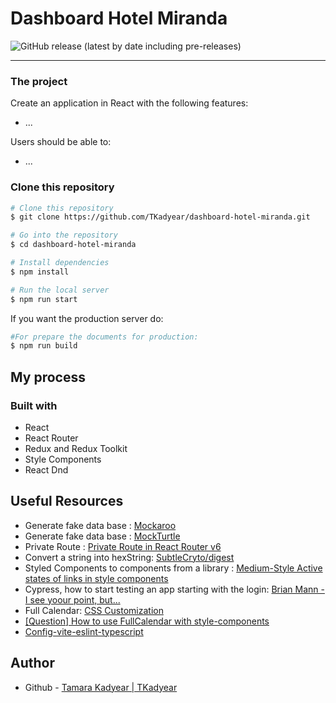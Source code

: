 # Dashboard Hotel Miranda
![GitHub release (latest by date including pre-releases)](https://img.shields.io/github/v/release/TKadyear/dashboard-hotel-miranda?include_prereleases&style=for-the-badge)

---

### The project
Create an application in React with the following features:
- ...

Users should be able to:

- ...



### Clone this repository
```bash
# Clone this repository
$ git clone https://github.com/TKadyear/dashboard-hotel-miranda.git

# Go into the repository
$ cd dashboard-hotel-miranda

# Install dependencies
$ npm install

# Run the local server
$ npm run start
```

If you want the production server do:
```bash
#For prepare the documents for production:
$ npm run build
```


## My process
### Built with

- React
- React Router
- Redux and Redux Toolkit
- Style Components
- React Dnd


## Useful Resources
- Generate fake data base : [Mockaroo](https://mockaroo.com/)
- Generate fake data base : [MockTurtle](https://mockturtle.net/)
- Private Route : [Private Route in React Router v6](https://dev.to/iamandrewluca/private-route-in-react-router-v6-lg5)
- Convert a string into hexString: [SubtleCryto/digest](https://developer.mozilla.org/en-US/docs/Web/API/SubtleCrypto/digest)
- Styled Components to components from a library : [Medium-Style Active states of links in style components](https://medium.com/@mariokandut/style-active-state-of-links-in-styled-components-f747dcf2cc2c)
- Cypress, how to start testing an app starting with the login: [Brian Mann - I see yoour point, but...](https://www.youtube.com/watch?v=5XQOK0v_YRE)
- Full Calendar: [CSS Customization](https://fullcalendar.io/docs/css-customization)
- [[Question] How to use FullCalendar with style-components](https://github.com/fullcalendar/fullcalendar-react/issues/100)
- [Config-vite-eslint-typescript](https://github.com/gxmari007/vite-plugin-eslint)
## Author
- Github - [Tamara Kadyear | TKadyear](https://github.com/TKadyear)
